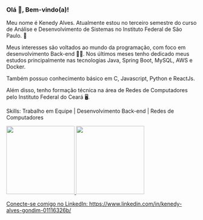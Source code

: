 ### Olá 👋, Bem-vindo(a)!

Meu nome é Kenedy Alves. Atualmente estou no terceiro semestre do curso de Análise e Desenvolvimento de Sistemas no Instituto Federal de São Paulo. 🏫

Meus interesses são voltados ao mundo da programação, com foco em desenvolvimento Back-end 👩‍💻. Nos últimos meses tenho dedicado meus estudos principalmente nas tecnologias Java, Spring Boot, MySQL, AWS e Docker. 

Também possuo conhecimento básico em C, Javascript, Python e ReactJs.

Além disso, tenho formação técnica na área de Redes de Computadores pelo Instituto Federal do Ceará 🖥️.

Skills:
Trabalho em Equipe | Desenvolvimento Back-end | Redes de Computadores

<a href="https://github.com/kenedygondim">
<img height="180em" src="https://github-readme-stats-eight-theta.vercel.app/api?username=kenedygondim&show_icons=true&theme=radical&include_all_commits=true&count_private=true">
<img height="180em" src="https://github-readme-stats-eight-theta.vercel.app/api/top-langs/?username=kenedygondim&layout=compact&langs_count=8&theme=radical"/>


Conecte-se comigo no LinkedIn: https://www.linkedin.com/in/kenedy-alves-gondim-01116326b/
